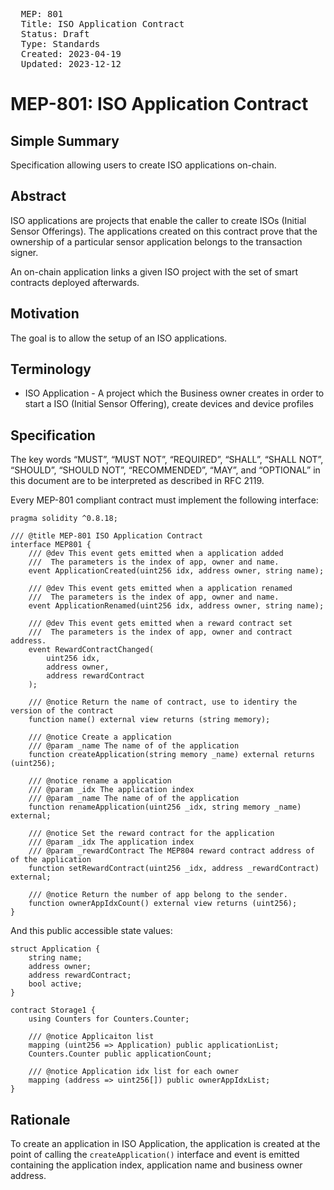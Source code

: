 <pre>
  MEP: 801
  Title: ISO Application Contract
  Status: Draft
  Type: Standards
  Created: 2023-04-19
  Updated: 2023-12-12
</pre>


# MEP-801: ISO Application Contract

## Simple Summary

Specification allowing users to create ISO applications on-chain.

## Abstract

ISO applications are projects that enable the caller to create ISOs (Initial Sensor Offerings). The applications created on this contract prove that the ownership of a particular sensor application belongs to the transaction signer.

An on-chain application links a given ISO project with the set of smart contracts deployed afterwards.

## Motivation

The goal is to allow the setup of an ISO applications.

## Terminology

- ISO Application - A project which the Business owner creates in order to start a ISO (Initial Sensor Offering), create devices and device profiles


## Specification

The key words “MUST”, “MUST NOT”, “REQUIRED”, “SHALL”, “SHALL NOT”, “SHOULD”, “SHOULD NOT”, “RECOMMENDED”, “MAY”, and “OPTIONAL” in this document are to be interpreted as described in RFC 2119.

Every MEP-801 compliant contract must implement the following interface:

```solidity=
pragma solidity ^0.8.18;

/// @title MEP-801 ISO Application Contract
interface MEP801 {
    /// @dev This event gets emitted when a application added
    ///  The parameters is the index of app, owner and name.
    event ApplicationCreated(uint256 idx, address owner, string name);

    /// @dev This event gets emitted when a application renamed
    ///  The parameters is the index of app, owner and name.
    event ApplicationRenamed(uint256 idx, address owner, string name);

    /// @dev This event gets emitted when a reward contract set
    ///  The parameters is the index of app, owner and contract address.
    event RewardContractChanged(
        uint256 idx,
        address owner,
        address rewardContract
    );

    /// @notice Return the name of contract, use to identiry the version of the contract
    function name() external view returns (string memory);

    /// @notice Create a application
    /// @param _name The name of of the application
    function createApplication(string memory _name) external returns (uint256);

    /// @notice rename a application
    /// @param _idx The application index
    /// @param _name The name of of the application
    function renameApplication(uint256 _idx, string memory _name) external;

    /// @notice Set the reward contract for the application
    /// @param _idx The application index
    /// @param _rewardContract The MEP804 reward contract address of of the application
    function setRewardContract(uint256 _idx, address _rewardContract) external;

    /// @notice Return the number of app belong to the sender.
    function ownerAppIdxCount() external view returns (uint256);
}
```



And this public accessible state values:

```
struct Application {
    string name;
    address owner;
    address rewardContract;
    bool active;
}

contract Storage1 {
    using Counters for Counters.Counter;
    
    /// @notice Applicaiton list
    mapping (uint256 => Application) public applicationList;
    Counters.Counter public applicationCount;

    /// @notice Application idx list for each owner
    mapping (address => uint256[]) public ownerAppIdxList;
}
```



## Rationale

To create an application in ISO Application, the application is created at the point of calling the `createApplication()` interface and event is emitted containing the application index, application name and business owner address.

